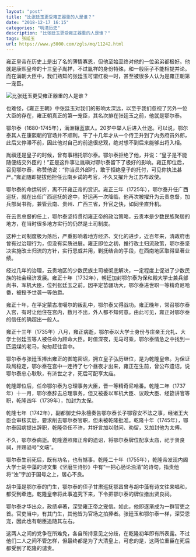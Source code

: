 ```yaml
---
layout: "post"
title: "比张廷玉更受雍正器重的人是谁？"
date: "2018-12-17 16:15"
categories: "明清历史"
description: "比张廷玉更受雍正器重的人是谁？"
tags: 张廷玉
url: https://www.y5000.com/zgls/mq/11242.html
---
```






雍正皇帝在历史上是出了名的薄情寡恩，但他至始至终对他的一位弟弟都极好。他就是康熙皇帝的十三皇子胤祥，不过胤祥的身份特殊，和一般臣子不能相提并论。而在满朝大臣中，我们熟知的张廷玉可谓红极一时，甚至被很多人认为是雍正朝第一宠臣。

![比张廷玉更受雍正器重的人是谁？](/uploads/allimg/170118/6-1F11Q11JB11.JPG)

也难怪，《雍正王朝》中张廷玉对我们的影响太深远，以至于我们忽视了另外一位大臣的存在，雍正朝真正的第一宠臣，其名次排在张廷玉之前，他就是鄂尔泰。

鄂尔泰（1680-1745年），满洲镶蓝旗人。20岁中举人后进入仕途。可以说，鄂尔泰其人在康熙朝的官场并不顺利，干了十几年才从一个侍卫升到了内务府员外郎，此后又停滞不前，因此他对自己的前途很悲观，绝对想不到后来能够出将入相。

胤禛还是皇子的时候，曾有事相托鄂尔泰。鄂尔泰拒绝了他，并说：“皇子是不能随便结交外臣的！”正是这件事让胤禛对鄂尔泰留下了极好的影响。雍正即位后，召见鄂尔泰，称赞他说：“你当员外郎时，敢于拒绝皇子的托付，可见你执法甚严。”雍正随即提拔他担任云南乡试的考官，不久又擢升为江苏布政使。

鄂尔泰的命运转折，离不开雍正帝的赏识。雍正三年（1725年），鄂尔泰升任广西巡抚，就在出任广西巡抚的途中，好运再一次降临，他再次被擢升为云贵总督，加兵部尚书衔，兼管云南、贵州、广西三省，升官之快，如同坐直升机。

在云贵总督的任上，鄂尔泰坚持贯彻雍正帝的政治策略，云贵本是少数民族聚居的地方，在当时很多地方实行的仍然是土司制度。

这种土司制度极为落后，严重影响着地方经济、文化的进步，近百年来，清政府也曾有过治理行为，但没有实质进展。雍正即位之初，推行改土归流政策，鄂尔泰坚决实施改土归流的方针，实行恩威并用，剿抚结合的手段，在西南地区取得显著业绩。

经过几年的治理，云贵地区的少数民族土司被彻底解决，一定程度上促进了少数民族的社会经济发展。雍正十年（1732年），朝廷加封鄂尔泰为保和殿大学士兼兵部尚书，军机大臣，位列张廷玉之前。因平定苗疆功大，鄂尔泰进世职一等精奇尼哈番，被授予世袭一等伯爵。

雍正十年，在平定蒙古准噶尔的叛乱中，鄂尔泰又得战功。雍正晚年，常召鄂尔泰入宫，有时让他住在宫内，数月不出，外人都不知何意。由此可见，雍正对鄂尔泰的信任的确超出一般人。

雍正十三年（1735年）八月，雍正病逝，鄂尔泰以大学士身份与庄亲王允礼、大学士张廷玉等人被任命为顾命大臣。时值深夜，无马可乘，鄂尔泰情急之中找到一匹运煤的老马，匆匆赶往宫中。

鄂尔泰与张廷玉捧出雍正的御笔密诏，拥立皇子弘历继位，是为乾隆皇帝。为保证政局稳定，鄂尔泰在宫中一连待了七个昼夜才出来，雍正在生前，曾公布遗诏，说鄂尔泰忠心耿耿，有济世之才，死后可配享太庙。

乾隆即位后，任命鄂尔泰为总理事务大臣，晋一等精奇尼哈番。乾隆二年（1737年）十一月，鄂尔泰辞去总理事务，但又被委以军机大臣、议政大臣、经筵讲官等职，乾隆四年（1739年），加封为太保。

乾隆七年（1742年），副都御史仲永檀奏告鄂尔泰长子鄂容安不法之事，经诸王大臣会审核实后，要求削去鄂尔泰官职，但未被乾隆批准。乾隆十年（1745年），鄂尔泰因病提出辞职，乾隆帝任不许，并好言加以慰问、劝留，又加封他为太傅。

不久，鄂尔泰病逝。乾隆遵照雍正帝的遗诏，将鄂尔泰牌位配享太庙，祀于贤良祠，并赐谥号“文端”。

鄂尔泰生前死后，既有功名，也有憾事。乾隆二十年（1755年），乾隆帝发现内阁大学士胡中藻的诗文集《坚磨生诗钞》中有“一把心肠论浊清”的诗句，指责他将“浊”字加于国号之上，居心不良。

胡中藻是鄂尔泰的门生，鄂尔泰的侄子甘肃巡抚鄂昌曾与胡中藻有诗文往来唱和，都受到牵连。乾隆皇帝将此事追究下来，下令把鄂尔泰的牌位撤出贤良祠。

鄂尔泰才华出众，政绩卓著，深受雍正帝之宠信。如此，他即逐渐成为一群官吏之首。官吏当中，有其门生，其他皆为官场之拍捧者。张廷玉和鄂尔泰一样，深受恩宠，因此也有朝臣追随其左右。

这两人之间的党争在所难免，各自所持意见之分歧，在乾隆初年即有所表露。不过他们二人之间不管怎样，但最终都是为了大清皇上，可悲的是，这两位重臣在死后都受到了乾隆的谴责。
